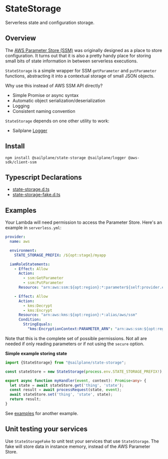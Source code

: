 # StateStorage

Serverless state and configuration storage.

## Overview

The [AWS Parameter Store (SSM)](https://docs.aws.amazon.com/systems-manager/latest/userguide/systems-manager-parameter-store.html)
was originally designed as a place to store configuration. It turns out that
it is also a pretty handy place for storing small bits of state information in between serverless executions.

`StateStorage` is a simple wrapper for SSM `getParameter` and `putParameter` functions, abstracting it into
a contextual storage of small JSON objects.

Why use this instead of AWS SSM API directly?

- Simple Promise or async syntax
- Automatic object serialization/deserialization
- Logging
- Consistent naming convention

`StateStorage` depends on one other utility to work:

- Sailplane [Logger](logger.md)

## Install

```shell
npm install @sailplane/state-storage @sailplane/logger @aws-sdk/client-ssm
```

## Typescript Declarations

- [state-storage.d.ts](types/state-storage.d.ts)
- [state-storage-fake.d.ts](types/state-storage-fake.d.ts)

## Examples

Your Lambda will need permission to access the Parameter Store. Here's an example in `serverless.yml`:

```yaml
provider:
  name: aws

  environment:
    STATE_STORAGE_PREFIX: /${opt:stage}/myapp

  iamRoleStatements:
    - Effect: Allow
      Action:
        - ssm:GetParameter
        - ssm:PutParameter
      Resource: "arn:aws:ssm:${opt:region}:*:parameter${self:provider.environment.STATE_STORAGE_PREFIX}/*"

    - Effect: Allow
      Action:
        - kms:Decrypt
        - kms:Encrypt
      Resource: "arn:aws:kms:${opt:region}:*:alias/aws/ssm"
      Condition:
        StringEquals:
          "kms:EncryptionContext:PARAMETER_ARN": "arn:aws:ssm:${opt:region}:*:parameter${self:provider.environment.STATE_STORAGE_PREFIX}/*"
```

Note that this is the complete set of possible permissions.
Not all are needed if only reading parameters or if not using the `secure` option.

**Simple example storing state**

```ts
import {StateStorage} from "@sailplane/state-storage";

const stateStore = new StateStorage(process.env.STATE_STORAGE_PREFIX!);

export async function myHandler(event, context): Promise<any> {
  let state = await stateStore.get('thing', 'state');
  const result = await processRequest(state, event);
  await stateStore.set('thing', 'state', state);
  return result;
}
```

See [examples](examples.md) for another example.


## Unit testing your services

Use `StateStorageFake` to unit test your services that use `StateStorage`. The fake will
store data in instance memory, instead of the AWS Parameter Store.
